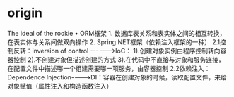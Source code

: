 # origin
The ideal of the rookie 
	• ORM框架
	1. 数据库表关系和表实体之间的相互转换，在表实体与关系间做双向操作
	2. Spring.NET框架（依赖注入框架的一种）
	  2.1控制反转：inversion of control ------>IoC：
                1).创建对象实例由程序控制转向容器控制
								2).不创建对象但描述创建的方式
								3).在代码中不直接与对象和服务连接，在配置文件中描述哪一个组建需要哪一项服务，由容器控制
	  2.2依赖注入：Dependence Injection---->DI：容器在创建对象的时候，读取配置文件，来给对象赋值（属性注入和构造函数注入）
